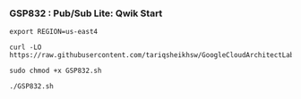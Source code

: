 ### GSP832 :  Pub/Sub Lite: Qwik Start 

```
export REGION=us-east4
```

```
curl -LO https://raw.githubusercontent.com/tariqsheikhsw/GoogleCloudArchitectLabs/main/Solutions/GSP832.sh

sudo chmod +x GSP832.sh

./GSP832.sh
```


